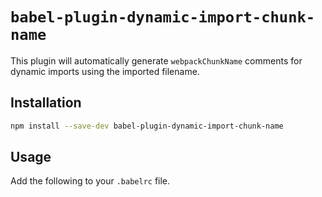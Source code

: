 # `babel-plugin-dynamic-import-chunk-name`

This plugin will automatically generate `webpackChunkName` comments for dynamic imports using the imported filename.

## Installation

```sh
npm install --save-dev babel-plugin-dynamic-import-chunk-name
```

## Usage

Add the following to your `.babelrc` file.

```sh

```
